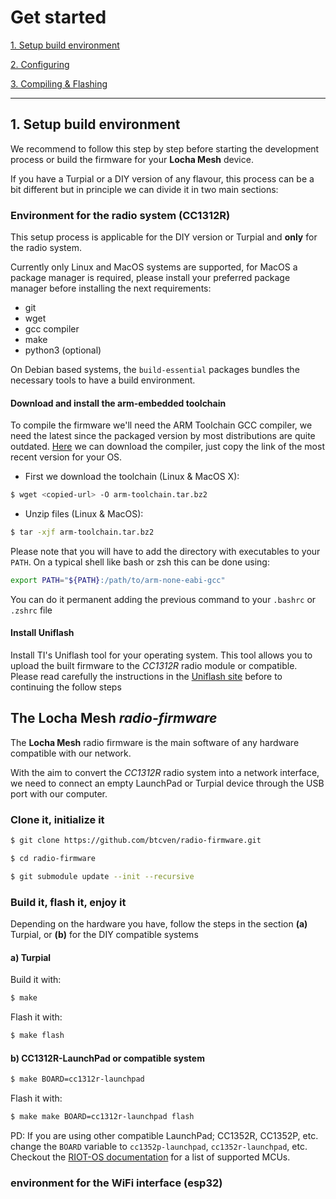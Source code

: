 # Get started

[1. Setup build environment]()

[2. Configuring]()

[3. Compiling & Flashing]()


---

## 1. Setup build environment

We recommend to follow this step by step before starting the development process or build the firmware for your **Locha Mesh** device.

If you have a Turpial or a DIY version of any flavour, this process can be a bit different but in principle we can divide it in two main sections:

### Environment for the radio system (CC1312R)

This setup process is applicable for the DIY version or Turpial and **only** for the radio system.

Currently only Linux and MacOS systems are supported, for MacOS a package manager is required, please install your preferred package manager before installing the next requirements:

 * git
 * wget
 * gcc compiler
 * make
 * python3 (optional)

On Debian based systems, the `build-essential` packages bundles the necessary tools to have a build environment.

#### Download and install the arm-embedded toolchain

To compile the firmware we'll need the ARM Toolchain GCC compiler, we need the latest since the packaged version by most distributions are quite outdated. [Here][arm-toolchain] we can download the compiler, just copy the link of the most recent version for your OS.

[arm-toolchain]: https://developer.arm.com/tools-and-software/open-source-software/developer-tools/gnu-toolchain/gnu-rm/downloads

- First we download the toolchain (Linux & MacOS X):

```sh
$ wget <copied-url> -O arm-toolchain.tar.bz2
```

- Unzip files (Linux & MacOS):

```sh
$ tar -xjf arm-toolchain.tar.bz2
```

Please note that you will have to add the directory with executables to your `PATH`. On a typical shell like bash or zsh this can be done using:

```sh
export PATH="${PATH}:/path/to/arm-none-eabi-gcc"
```

You can do it permanent adding the previous command to your `.bashrc` or `.zshrc` file

#### Install Uniflash

Install TI's Uniflash tool for your operating system. This tool allows you to upload the built firmware to the _CC1312R_ radio module or compatible. Please read carefully the instructions in the [Uniflash site](https://www.ti.com/tool/UNIFLASH) before to continuing the follow steps

## The Locha Mesh _radio-firmware_

The **Locha Mesh** radio firmware is the main software of any hardware compatible with our network.

With the aim to convert the _CC1312R_ radio system into a network interface, we need to connect an empty LaunchPad or Turpial device through the USB port with our computer.

### Clone it, initialize it

```sh
$ git clone https://github.com/btcven/radio-firmware.git

$ cd radio-firmware

$ git submodule update --init --recursive
```

### Build it, flash it, enjoy it

Depending on the hardware you have, follow the steps in the section **(a)** Turpial, or **(b)** for the DIY compatible systems

#### a) Turpial

Build it with:

```sh
$ make
```

Flash it with:

```sh
$ make flash
```


#### b) CC1312R-LaunchPad or compatible system

```sh
$ make BOARD=cc1312r-launchpad
```

Flash it with:

```sh
$ make make BOARD=cc1312r-launchpad flash
```

PD: If you are using other compatible LaunchPad; CC1352R, CC1352P, etc. change the `BOARD` variable to `cc1352p-launchpad`, `cc1352r-launchpad`, etc. Checkout the [RIOT-OS documentation](#1) for a list of supported MCUs.

### environment for the WiFi interface (esp32)
